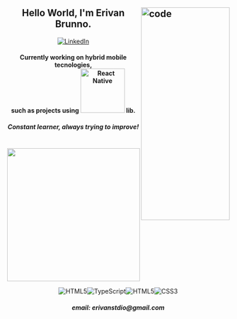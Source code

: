 <h2><img src="https://c.tenor.com/_DOBjnGspYAAAAAC/code-coding.gif" width="200" height="480" title="code" align="right">
<h2 align = "center">Hello World, I'm Erivan Brunno.</h2>



<p align="center">

  <a href=https://www.linkedin.com/in/erivanbrunno>
    <img src="https://img.shields.io/badge/LinkedIn-000?style=for-the-badge&logo=linkedin&logoColor=blue" alt="LinkedIn"/>
  </a>

  <h4 align="center">Currently working on hybrid mobile tecnologies,<br/>such as projects using <img src="https://img.shields.io/badge/React_Native-20232A?style=for-the-badge&logo=react&logoColor=61DAFB" width="100" alt="React Native"/> lib.</h4>
  <h5 align="center">Constant learner, always trying to improve!<br/><br/></h5>

</p>

<p align="center">
  <a href='https://github.com/anuraghazra/github-readme-stats'> 
    <img src="https://github-readme-stats.vercel.app/api/top-langs/?username=erivanstdio&layout=compact&theme=gruvbox" style="max-width:100%;" width="300">       </a>
  <p align="center">
<img src="https://img.shields.io/badge/JavaScript-000?&style=for-the-badge&logo=JavaScript&logoColor=yellow" alt="HTML5"/><img src="https://img.shields.io/badge/TypeScript-000?&style=for-the-badge&logo=TypeScript&logoColor=blue" alt="TypeScript"/><img src="https://img.shields.io/badge/HTML5-000?style=for-the-badge&logo=html5&logoColor=red" alt="HTML5"/><img src="https://img.shields.io/badge/CSS3-000?&style=for-the-badge&logo=css3&logoColor=purple" alt="CSS3"/>
</p>

  <h5 align="center"> email: erivanstdio@gmail.com<h5>
</p>
</h2>
